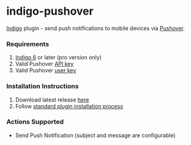 indigo-pushover
===============

[Indigo](http://www.perceptiveautomation.com/indigo/index.html) plugin  - send push notifications to mobile devices via [Pushover](http://www.pushover.net).

### Requirements

1. [Indigo 6](http://www.perceptiveautomation.com/indigo/index.html) or later (pro version only)
2. Valid Pushover [API key](https://pushover.net/api)
3. Valid Pushover [user key](https://pushover.net/faq#overview-what)

### Installation Instructions

1. Download latest release [here](https://github.com/discgolfer1138/indigo-pushover/releases)
2. Follow [standard plugin installation process](http://bit.ly/1e1Vc7b)

### Actions Supported
* Send Push Notification (subject and message are configurable)
